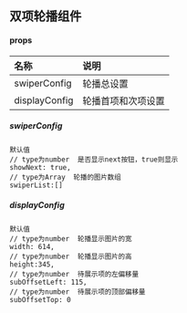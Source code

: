 ## 双项轮播组件

#### props

| 名称          | 说明               |
| :------------ | :----------------- |
| swiperConfig  | 轮播总设置         |
| displayConfig | 轮播首项和次项设置 |

##### swiperConfig

```
默认值
// type为number  是否显示next按钮，true则显示
showNext: true,
// type为Array  轮播的图片数组
swiperList:[]
```

##### displayConfig

```
默认值
// type为number  轮播显示图片的宽
width: 614,
// type为number  轮播显示图片的高
height:345,
// type为number  待展示项的左偏移量
subOffsetLeft: 115,
// type为number  待展示项的顶部偏移量
subOffsetTop: 0
```
